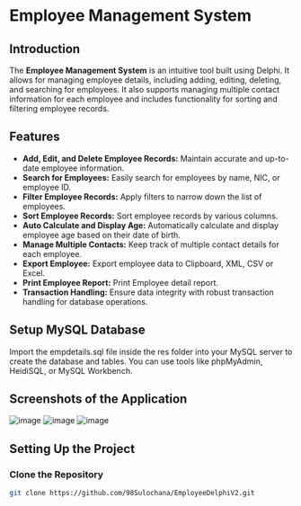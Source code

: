# **Employee Management System**

## Introduction
The **Employee Management System** is an intuitive tool built using Delphi. It allows for managing employee details, including adding, editing, deleting, and searching for employees. It also supports managing multiple contact information for each employee and includes functionality for sorting and filtering employee records.

## Features
- **Add, Edit, and Delete Employee Records:** Maintain accurate and up-to-date employee information.
- **Search for Employees:** Easily search for employees by name, NIC, or employee ID.
- **Filter Employee Records:** Apply filters to narrow down the list of employees.
- **Sort Employee Records:** Sort employee records by various columns.
- **Auto Calculate and Display Age:** Automatically calculate and display employee age based on their date of birth.
- **Manage Multiple Contacts:** Keep track of multiple contact details for each employee.
- **Export Employee:** Export employee data to Clipboard, XML, CSV or Excel.
- **Print Employee Report:** Print Employee detail report.
- **Transaction Handling:** Ensure data integrity with robust transaction handling for database operations.

## Setup MySQL Database
Import the empdetails.sql file inside the res folder into your MySQL server to create the database and tables. You can use tools like phpMyAdmin, HeidiSQL, or MySQL Workbench.

## Screenshots of the Application
![image](https://github.com/user-attachments/assets/06b668ae-66b5-438f-a0ae-b05d587eb5f0)
![image](https://github.com/user-attachments/assets/86dc5b6d-8af6-40e6-9f28-1ec69fb541e7)
![image](https://github.com/user-attachments/assets/11f20d28-e8f8-4ddb-a907-43676f3518c7)

## Setting Up the Project
### Clone the Repository
```sh
git clone https://github.com/98Sulochana/EmployeeDelphiV2.git
